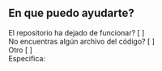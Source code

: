 ## En que puedo ayudarte?

El repositorio ha dejado de funcionar? [  ]
<br/>
No encuentras algún archivo del código? [  ]
<br/>
Otro [  ]
<br/>
Especifica:
